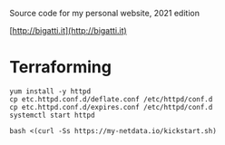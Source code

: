 Source code for my personal website, 2021 edition

[http://bigatti.it](http://bigatti.it)

# Terraforming

```(sh)
yum install -y httpd
cp etc.httpd.conf.d/deflate.conf /etc/httpd/conf.d
cp etc.httpd.conf.d/expires.conf /etc/httpd/conf.d
systemctl start httpd

bash <(curl -Ss https://my-netdata.io/kickstart.sh)
```